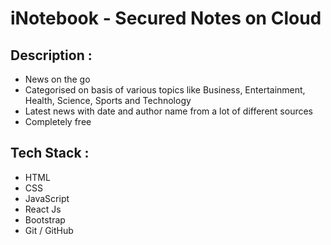 # iNotebook - Secured Notes on Cloud
## Description :
- News on the go
- Categorised on basis of various topics like Business, Entertainment, Health, Science, Sports and Technology
- Latest news with date and author name from a lot of different sources
- Completely free

## Tech Stack :
- HTML
- CSS
- JavaScript
- React Js
- Bootstrap
- Git / GitHub
